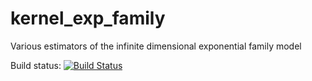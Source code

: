 # kernel_exp_family
Various estimators of the infinite dimensional exponential family model 

Build status:
[![Build Status](https://travis-ci.org/karlnapf/kernel_exp_family.png)](https://travis-ci.org/karlnapf/kernel_exp_family)
